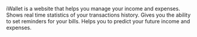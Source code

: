 iWallet is a website that helps you manage your income and expenses.
Shows real time statistics of your transactions history.
Gives you the ability to set reminders for your bills.
Helps you to predict your future income and expenses.
